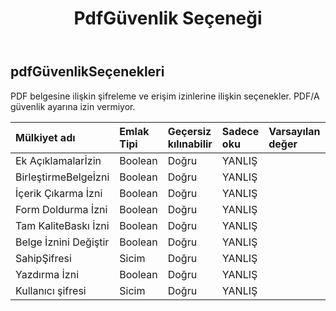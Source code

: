 ﻿---
title: PdfGüvenlik Seçeneği
second_title: Aspose.Cells Cloud Documen
type: docs
url: /tr/specification/model/pdfsecurityoptions/
description: "Aspose.Cells Bulut modeli spesifikasyonu: PdfSecurityOptions. Açma, oluşturma, düzenleme, bölme, birleştirme, karşılaştırma ve dönüştürme gibi özelliklerle Excel ve diğer elektronik tablo belgelerini zahmetsizce yönetin"
kwords: Excel, Office, Elektronik Tablo, Cloud REST API, PdfSecurityOptions
weight: 50
---
## **pdfGüvenlikSeçenekleri**

 PDF belgesine ilişkin şifreleme ve erişim izinlerine ilişkin seçenekler. PDF/A güvenlik ayarına izin vermiyor.

| Mülkiyet adı| Emlak Tipi| Geçersiz kılınabilir| Sadece oku| Varsayılan değer| Tanım|
|:- |:- |:- |:- |:- |:- |
| Ek Açıklamalarİzin| Boolean| Doğru| YANLIŞ|||
| BirleştirmeBelgeİzni| Boolean| Doğru| YANLIŞ|||
| İçerik Çıkarma İzni| Boolean| Doğru| YANLIŞ|||
| Form Doldurma İzni| Boolean| Doğru| YANLIŞ|||
| Tam KaliteBaskı İzni| Boolean| Doğru| YANLIŞ|||
| Belge İznini Değiştir| Boolean| Doğru| YANLIŞ|||
| SahipŞifresi| Sicim| Doğru| YANLIŞ|||
| Yazdırma İzni| Boolean| Doğru| YANLIŞ|||
| Kullanıcı şifresi| Sicim| Doğru| YANLIŞ|||

